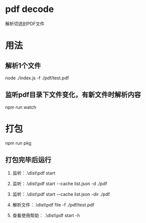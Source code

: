 # pdf decode

解析切选封PDF文件

# 用法

## 解析1个文件
node ./index.js -f ./pdf/test.pdf

## 监听pdf目录下文件变化，有新文件时解析内容

npm run watch

# 打包
npm run pkg

## 打包完毕后运行 

1. 监听：.\dist\pdf start

1. 监听：.\dist\pdf start --cache list.json -d ./pdf

1. 监听：.\dist\pdf start --cache list.json -dir ./pdf

2. 解析文件：.\dist\pdf file -f ./pdf/test.pdf

3. 查看使用帮助： .\dist\pdf start -h